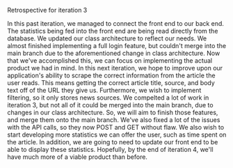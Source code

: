 Retrospective for iteration 3

In this past iteration, we managed to connect the front end to our back end. The statistics being fed into the front end are being read directly from the database. We updated our class architecture to reflect our needs. We almost finished implementing a full login feature, but couldn't merge into the main branch due to the aforementioned change in class architecture. Now that we've accomplished this, we can focus on implementing the actual product we had in mind. In this next iteration, we hope to improve upon our application's ability to scrape the correct information from the article the user reads. This means getting the correct article title, source, and body text off of the URL they give us. Furthermore, we wish to implement filtering, so it only stores news sources. We compelted a lot of work in iteration 3, but not all of it could be merged into the main branch, due to changes in our class architecture. So, we will aim to finish those features, and merge them onto the main branch. We've also fixed a lot of the issues with the API calls, so they now POST and GET without flaw. We also wish to start developing more statistics we can offer the user, such as time spent on the article. In addition, we are going to need to update our front end to be able to display these statistics. Hopefully, by the end of iteration 4, we'll have much more of a viable product than before.
